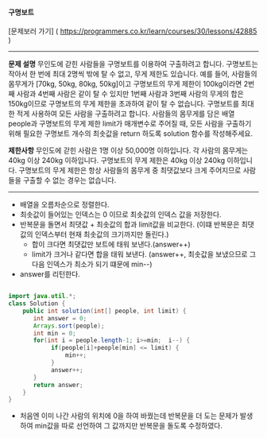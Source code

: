 #### 구명보트

[문제보러 가기] ( https://programmers.co.kr/learn/courses/30/lessons/42885 )

-----------------------

**문제 설명**
무인도에 갇힌 사람들을 구명보트를 이용하여 구출하려고 합니다. 
구명보트는 작아서 한 번에 최대 2명씩 밖에 탈 수 없고, 무게 제한도 있습니다.
예를 들어, 사람들의 몸무게가 [70kg, 50kg, 80kg, 50kg]이고 구명보트의 무게 제한이 100kg이라면 2번째 사람과 4번째 사람은 같이 탈 수 있지만 1번째 사람과 3번째 사람의 무게의 합은 150kg이므로 구명보트의 무게 제한을 초과하여 같이 탈 수 없습니다.
구명보트를 최대한 적게 사용하여 모든 사람을 구출하려고 합니다.
사람들의 몸무게를 담은 배열 people과 구명보트의 무게 제한 limit가 매개변수로 주어질 때, 모든 사람을 구출하기 위해 필요한 구명보트 개수의 최솟값을 return 하도록 solution 함수를 작성해주세요.


**제한사항**
무인도에 갇힌 사람은 1명 이상 50,000명 이하입니다.
각 사람의 몸무게는 40kg 이상 240kg 이하입니다.
구명보트의 무게 제한은 40kg 이상 240kg 이하입니다.
구명보트의 무게 제한은 항상 사람들의 몸무게 중 최댓값보다 크게 주어지므로 사람들을 구출할 수 없는 경우는 없습니다.


-----------------------


+ 배열을 오름차순으로 정렬한다.
+ 최솟값이 들어있는 인덱스는 0 이므로 최솟값의 인덱스 값을 저장한다.
+ 반복문을 돌면서 최댓값 + 최솟값의 합과 limit값을 비교한다. (이떄 반복문은 최댓값의 인덱스부터 현재 최솟값의 크기까지만 돌린다.)
	- 합이 크다면 최댓값만 보트에 태워 보낸다.(answer++)
	- limit가 크거나 같다면 합을 태워 보낸다. (answer++, 최솟값을 보냈으므로 그 다음 인덱스가 최소가 되기 떄문에  min--)
+ answer를 리턴한다.

```java 

import java.util.*;
class Solution {
    public int solution(int[] people, int limit) {
       int answer = 0;
       Arrays.sort(people);
       int min = 0;
       for(int i = people.length-1; i>=min;  i--) {
        	if(people[i]+people[min] <= limit) {
        		min++;
        	}
        	answer++;
       }
       return answer;
    }
}


```

+ 처음엔 이미 나간 사람의 위치에 0을 하여 바꿨는데 반복문을 더 도는 문제가 발생하여 min값을 따로 선언하여 그 값까지만 반복문을 돌도록 수정하였다.